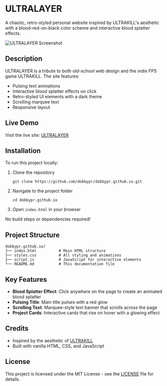 # ULTRALAYER

A chaotic, retro-styled personal website inspired by ULTRAKILL's aesthetic with a blood-red-on-black color scheme and interactive blood splatter effects.

![ULTRALAYER Screenshot](https://placeholder-for-screenshot.com)

## Description

ULTRALAYER is a tribute to both old-school web design and the indie FPS game ULTRAKILL. The site features:

- Pulsing text animations
- Interactive blood splatter effects on click
- Retro-styled UI elements with a dark theme
- Scrolling marquee text
- Responsive layout

## Live Demo

Visit the live site: [ULTRALAYER](https://dobbypr.github.io)

## Installation

To run this project locally:

1. Clone the repository
   ```
   git clone https://github.com/dobbypr/dobbypr.github.io.git
   ```
2. Navigate to the project folder
   ```
   cd dobbypr.github.io
   ```
3. Open `index.html` in your browser

No build steps or dependencies required!

## Project Structure

```
dobbypr.github.io/
├── index.html          # Main HTML structure
├── styles.css          # All styling and animations
├── script.js           # JavaScript for interactive elements
└── README.md           # This documentation file
```

## Key Features

- **Blood Splatter Effect**: Click anywhere on the page to create an animated blood splatter
- **Pulsing Title**: Main title pulses with a red glow
- **Scrolling Text**: Marquee-style text banner that scrolls across the page
- **Project Cards**: Interactive cards that rise on hover with a glowing effect

## Credits

- Inspired by the aesthetic of [ULTRAKILL](https://devilmayquake.com/)
- Built with vanilla HTML, CSS, and JavaScript

## License

This project is licensed under the MIT License - see the [LICENSE](LICENSE) file for details.
